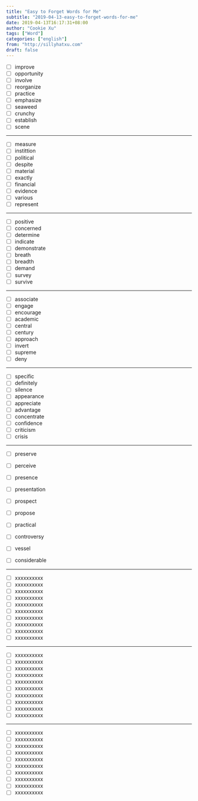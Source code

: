 ```yaml
---
title: "Easy to Forget Words for Me"
subtitle: "2019-04-13-easy-to-forget-words-for-me"
date: 2019-04-13T16:17:31+08:00
author: "Cookie Xu"
tags: ["Word"]
categories: ["english"]
from: "http://sillyhatxu.com"
draft: false
---
```


- [ ] improve
- [ ] opportunity
- [ ] involve
- [ ] reorganize
- [ ] practice
- [ ] emphasize
- [ ] seaweed
- [ ] crunchy
- [ ] establish
- [ ] scene

---

- [ ] measure
- [ ] instittion 
- [ ] political
- [ ] despite
- [ ] material
- [ ] exactly
- [ ] financial
- [ ] evidence
- [ ] various
- [ ] represent

---

- [ ] positive
- [ ] concerned
- [ ] determine
- [ ] indicate
- [ ] demonstrate
- [ ] breath
- [ ] breadth
- [ ] demand
- [ ] survey
- [ ] survive

---

- [ ] associate
- [ ] engage
- [ ] encourage
- [ ] academic
- [ ] central
- [ ] century
- [ ] approach
- [ ] invert
- [ ] supreme
- [ ] deny

---

- [ ] specific
- [ ] definitely
- [ ] silence
- [ ] appearance
- [ ] appreciate
- [ ] advantage
- [ ] concentrate
- [ ] confidence
- [ ] criticism
- [ ] crisis

---

- [ ] preserve
- [ ] perceive
- [ ] presence
- [ ] presentation
- [ ] prospect
- [ ] propose
- [ ] practical
- [ ] controversy
- [ ] vessel
- [ ] considerable


---

- [ ] xxxxxxxxxx
- [ ] xxxxxxxxxx
- [ ] xxxxxxxxxx
- [ ] xxxxxxxxxx
- [ ] xxxxxxxxxx
- [ ] xxxxxxxxxx
- [ ] xxxxxxxxxx
- [ ] xxxxxxxxxx
- [ ] xxxxxxxxxx
- [ ] xxxxxxxxxx

---

- [ ] xxxxxxxxxx
- [ ] xxxxxxxxxx
- [ ] xxxxxxxxxx
- [ ] xxxxxxxxxx
- [ ] xxxxxxxxxx
- [ ] xxxxxxxxxx
- [ ] xxxxxxxxxx
- [ ] xxxxxxxxxx
- [ ] xxxxxxxxxx
- [ ] xxxxxxxxxx

---

- [ ] xxxxxxxxxx
- [ ] xxxxxxxxxx
- [ ] xxxxxxxxxx
- [ ] xxxxxxxxxx
- [ ] xxxxxxxxxx
- [ ] xxxxxxxxxx
- [ ] xxxxxxxxxx
- [ ] xxxxxxxxxx
- [ ] xxxxxxxxxx
- [ ] xxxxxxxxxx
